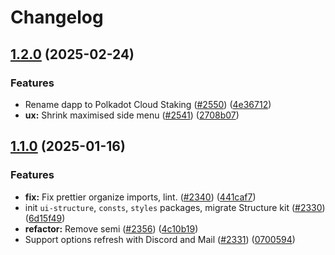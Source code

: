 # Changelog

## [1.2.0](https://github.com/polkadot-cloud/polkadot-staking-dashboard/compare/consts-v1.1.0...consts-v1.2.0) (2025-02-24)


### Features

* Rename dapp to Polkadot Cloud Staking ([#2550](https://github.com/polkadot-cloud/polkadot-staking-dashboard/issues/2550)) ([4e36712](https://github.com/polkadot-cloud/polkadot-staking-dashboard/commit/4e3671232bb0e7ffcbf73348c1a2af883277146f))
* **ux:** Shrink maximised side menu ([#2541](https://github.com/polkadot-cloud/polkadot-staking-dashboard/issues/2541)) ([2708b07](https://github.com/polkadot-cloud/polkadot-staking-dashboard/commit/2708b07a3c1889b20d042d7bceb61c57ec73580e))

## [1.1.0](https://github.com/polkadot-cloud/polkadot-staking-dashboard/compare/consts-v1.0.0...consts-v1.1.0) (2025-01-16)


### Features

* **fix:** Fix prettier organize imports, lint. ([#2340](https://github.com/polkadot-cloud/polkadot-staking-dashboard/issues/2340)) ([441caf7](https://github.com/polkadot-cloud/polkadot-staking-dashboard/commit/441caf7069b7d9a59116c05a88e82748e7b31388))
* init `ui-structure`, `consts`, `styles` packages, migrate Structure kit ([#2330](https://github.com/polkadot-cloud/polkadot-staking-dashboard/issues/2330)) ([6d15f49](https://github.com/polkadot-cloud/polkadot-staking-dashboard/commit/6d15f49460315940ec7a2502a2dca238f72c401f))
* **refactor:** Remove semi ([#2356](https://github.com/polkadot-cloud/polkadot-staking-dashboard/issues/2356)) ([4c10b19](https://github.com/polkadot-cloud/polkadot-staking-dashboard/commit/4c10b192612f557128b3eb23af68a24a993f41e7))
* Support options refresh with Discord and Mail ([#2331](https://github.com/polkadot-cloud/polkadot-staking-dashboard/issues/2331)) ([0700594](https://github.com/polkadot-cloud/polkadot-staking-dashboard/commit/07005940dc45a1921d530e18c5c49efd0f4c4d61))
